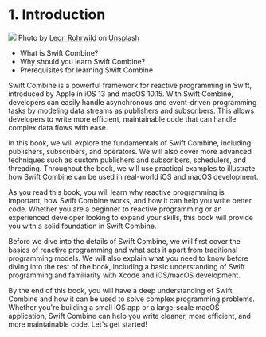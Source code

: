 # 1. Introduction

![](https://images.unsplash.com/photo-1679487660442-804ec2b61fa6?crop=entropy&cs=tinysrgb&fit=max&fm=jpg&ixid=MnwxNDIyNzR8MHwxfGNvbGxlY3Rpb258MTZ8MzE3MDk5fHx8fHwyfHwxNjgwMjc1MDY0&ixlib=rb-4.0.3&q=80&w=1080)
Photo by <a href="https://unsplash.com/@leonrwld?utm_source=unsplash&utm_medium=referral&utm_content=creditCopyText">Leon Rohrwild</a> on <a href="https://unsplash.com/@leonrwld?utm_source=unsplash&utm_medium=referral&utm_content=creditCopyText">Unsplash</a>
  

- What is Swift Combine?
- Why should you learn Swift Combine?
- Prerequisites for learning Swift Combine

Swift Combine is a powerful framework for reactive programming in Swift, introduced by Apple in iOS 13 and macOS 10.15. With Swift Combine, developers can easily handle asynchronous and event-driven programming tasks by modeling data streams as publishers and subscribers. This allows developers to write more efficient, maintainable code that can handle complex data flows with ease.

In this book, we will explore the fundamentals of Swift Combine, including publishers, subscribers, and operators. We will also cover more advanced techniques such as custom publishers and subscribers, schedulers, and threading. Throughout the book, we will use practical examples to illustrate how Swift Combine can be used in real-world iOS and macOS development.

As you read this book, you will learn why reactive programming is important, how Swift Combine works, and how it can help you write better code. Whether you are a beginner to reactive programming or an experienced developer looking to expand your skills, this book will provide you with a solid foundation in Swift Combine.

Before we dive into the details of Swift Combine, we will first cover the basics of reactive programming and what sets it apart from traditional programming models. We will also explain what you need to know before diving into the rest of the book, including a basic understanding of Swift programming and familiarity with Xcode and iOS/macOS development.

By the end of this book, you will have a deep understanding of Swift Combine and how it can be used to solve complex programming problems. Whether you're building a small iOS app or a large-scale macOS application, Swift Combine can help you write cleaner, more efficient, and more maintainable code. Let's get started!

